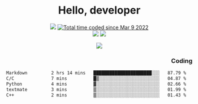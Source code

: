 # <div align='center' >Hello, developer</div>

<div align='center'>
  <a ><img src="https://img.shields.io/badge/dynamic/json?url=https%3A%2F%2Fapi.swo.moe%2Fstats%2Fgithub%2FFree-Aaron-Li&query=count&color=181717&label=GitHub&labelColor=282c34&logo=github&suffix=+follows&cacheSeconds=3600"></a>
  <a href="https://wakatime.com/@fe40087f-8eae-48dc-9950-ad0633db1591"><img src="https://wakatime.com/badge/user/fe40087f-8eae-48dc-9950-ad0633db1591.svg" alt="Total time coded since Mar 9 2022" /></a>
</div>
<div align='center'>
  <a><img src="https://img.shields.io/badge/Rookie-blue?style=plastic&logo=c&logoColor=blue&labelColor=7a6d56"></a>
  <a><img src="https://img.shields.io/badge/Rookie-blue?style=plastic&logo=c%2B%2B&logoColor=blue&labelColor=7a6d56"></a> 
</div>

<p align="center">
  <img src="https://readme-typing-svg.demolab.com/?lines=你好!+开发者;Hello!+ developer&font=Fira%20Code&center=true&width=380&height=50&duration=4000&pause=1000">
</p>


<div align='right'>
  <h3>Coding</h3>
</div>

<!--START_SECTION:waka-->

```txt
Markdown         2 hrs 14 mins   ██████████████████████░░░   87.79 %
C/C              7 mins          █▒░░░░░░░░░░░░░░░░░░░░░░░   04.87 %
Python           4 mins          ▓░░░░░░░░░░░░░░░░░░░░░░░░   02.66 %
textmate         3 mins          ▒░░░░░░░░░░░░░░░░░░░░░░░░   01.99 %
C++              2 mins          ▒░░░░░░░░░░░░░░░░░░░░░░░░   01.43 %
```

<!--END_SECTION:waka-->




